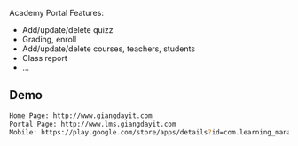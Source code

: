 Academy Portal
Features:
+ Add/update/delete quizz
+ Grading, enroll
+ Add/update/delete courses, teachers, students
+ Class report
+ ...
## Demo
``` bash
Home Page: http://www.giangdayit.com
Portal Page: http://www.lms.giangdayit.com
Mobile: https://play.google.com/store/apps/details?id=com.learning_management_system
```
